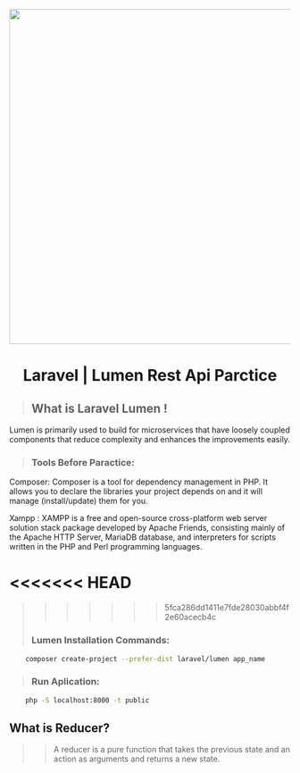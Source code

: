 <p align="center"><a href="#" ><img src="https://i.ibb.co/KbzvJj4/1-MAnu-Uwghp-P3-X0zoy67-P4m-A.png" width="600"></a></p>  
 <h1 align="center">Laravel | Lumen Rest Api Parctice</h1> 

> ## What is Laravel Lumen !
Lumen is primarily used to build for microservices that have loosely coupled components that reduce complexity and enhances the improvements easily.

> ### Tools Before Paractice:

Composer: Composer is a tool for dependency management in PHP. It allows you to declare the libraries your project depends on and it will manage (install/update) them for you.

Xampp : XAMPP is a free and open-source cross-platform web server solution stack package developed by Apache Friends, consisting mainly of the Apache HTTP Server, MariaDB database, and interpreters for scripts written in the PHP and Perl programming languages.

<<<<<<< HEAD
=======

>>>>>>> 5fca286dd1411e7fde28030abbf4f2e60acecb4c
> ### Lumen Installation Commands:

```sh
    composer create-project --prefer-dist laravel/lumen app_name
```

> ### Run Aplication:

```sh
    php -S localhost:8000 -t public
```

<h2>What is Reducer?</h2>

>> A reducer is a pure function that takes the previous state and an action as arguments and returns a new state.
